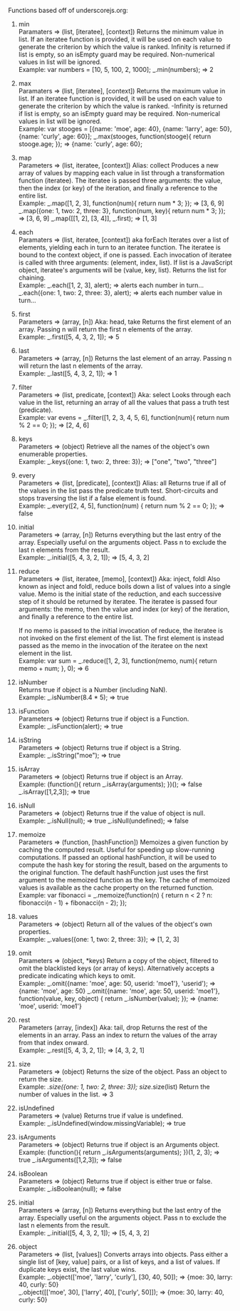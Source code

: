 Functions based off of underscorejs.org:

1. min </br>
      Paramaters => (list, [iteratee], [context]) 
      Returns the minimum value in list. If an iteratee function is provided, it will be used on each value to generate the criterion by which the value is ranked. Infinity is returned if list is empty, so an isEmpty guard may be required. Non-numerical values in list will be ignored.</br>
      Example:
      var numbers = [10, 5, 100, 2, 1000];
      _.min(numbers);
      => 2 </br>
2. max </br> 
      Paramaters => (list, [iteratee], [context]) 
      Returns the maximum value in list. If an iteratee function is provided, it will be used on each value to generate the criterion by which the value is ranked. -Infinity is returned if list is empty, so an isEmpty guard may be required. Non-numerical values in list will be ignored.</br>
      Example:
      var stooges = [{name: 'moe', age: 40}, {name: 'larry', age: 50}, {name: 'curly', age: 60}];
      _.max(stooges, function(stooge){ return stooge.age; });
      => {name: 'curly', age: 60}; </br>
3. map </br>
      Parameters => (list, iteratee, [context]) Alias: collect 
      Produces a new array of values by mapping each value in list through a transformation function (iteratee). The iteratee is passed three arguments: the value, then the index (or key) of the iteration, and finally a reference to the entire list.</br>
      Example:
      _.map([1, 2, 3], function(num){ return num * 3; });
      => [3, 6, 9]
      _.map({one: 1, two: 2, three: 3}, function(num, key){ return num * 3; });
      => [3, 6, 9]
      _.map([[1, 2], [3, 4]], _.first);
      => [1, 3] </br>

4. each </br> 
      Paramaters => (list, iteratee, [context]) aka forEach 
      Iterates over a list of elements, yielding each in turn to an iteratee function. The iteratee is bound to the context object, if one is passed. Each invocation of iteratee is called with three arguments: (element, index, list). If list is a JavaScript object, iteratee's arguments will be (value, key, list). Returns the list for chaining.</br>
      Example:
      _.each([1, 2, 3], alert);
      => alerts each number in turn...
      _.each({one: 1, two: 2, three: 3}, alert);
      => alerts each number value in turn... </br>

5. first </br>
      Parameters => (array, [n]) Aka: head, take 
      Returns the first element of an array. Passing n will return the first n elements of the array.</br>
      Example:
      _.first([5, 4, 3, 2, 1]);
      => 5 </br>
6. last </br>
      Parameters => (array, [n]) 
      Returns the last element of an array. Passing n will return the last n elements of the array.</br>
      Example:
      _.last([5, 4, 3, 2, 1]);
      => 1 </br>
7. filter </br>
      Parameters => (list, predicate, [context]) Aka: select 
      Looks through each value in the list, returning an array of all the values that pass a truth test (predicate).</br>
      Example:
      var evens = _.filter([1, 2, 3, 4, 5, 6], function(num){ return num % 2 == 0; });
      => [2, 4, 6] </br>
8. keys </br>
      Parameters => (object) 
      Retrieve all the names of the object's own enumerable properties.</br>
      Example:
      _.keys({one: 1, two: 2, three: 3});
      => ["one", "two", "three"] </br>
9. every </br> 
      Parameters => (list, [predicate], [context]) Alias: all 
      Returns true if all of the values in the list pass the predicate truth test. Short-circuits and stops traversing the list if a false element is found.</br>
      Example: 
      _.every([2, 4, 5], function(num) { return num % 2 == 0; });
      => false </br>
10. initial </br> 
      Parameters => (array, [n]) 
      Returns everything but the last entry of the array. Especially useful on the arguments object. Pass n to exclude the last n elements from the result.</br>
      Example: 
      _.initial([5, 4, 3, 2, 1]);
      => [5, 4, 3, 2] </br>
11. reduce </br>
      Parameters => (list, iteratee, [memo], [context]) Aka: inject, foldl 
      Also known as inject and foldl, reduce boils down a list of values into a single value. Memo is the initial state of the reduction, and each successive step of it should be returned by iteratee. The iteratee is passed four arguments: the memo, then the value and index (or key) of the iteration, and finally a reference to the entire list.</br>
      
      If no memo is passed to the initial invocation of reduce, the iteratee is not invoked on the first element of the list. The first element is instead passed as the memo in the invocation of the iteratee on the next element in the list.</br>
      Example:
      var sum = _.reduce([1, 2, 3], function(memo, num){ return memo + num; }, 0);
      => 6 </br>
12. isNumber </br>
      Returns true if object is a Number (including NaN).</br>
      Example: 
      _.isNumber(8.4 * 5);
      => true </br>
13. isFunction </br>
      Parameters => (object) 
      Returns true if object is a Function.</br>
      Example:
      _.isFunction(alert);
      => true </br>
14. isString </br>
      Parameters => (object) 
      Returns true if object is a String.</br>
      Example:
      _.isString("moe");
      => true </br>
15. isArray </br>
      Parameters => (object) 
      Returns true if object is an Array.</br>
      Example:
      (function(){ return _.isArray(arguments); })();
      => false
      _.isArray([1,2,3]);
      => true </br>
16. isNull </br>
      Parameters => (object) 
      Returns true if the value of object is null.</br>
      Example:
      _.isNull(null);
      => true
      _.isNull(undefined);
      => false </br>
17. memoize </br> 
      Parameters => (function, [hashFunction]) 
      Memoizes a given function by caching the computed result. Useful for speeding up slow-running computations. If passed an optional hashFunction, it will be used to compute the hash key for storing the result, based on the arguments to the original function. The default hashFunction just uses the first argument to the memoized function as the key. The cache of memoized values is available as the cache property on the returned function.</br>
      Example:
      var fibonacci = _.memoize(function(n) {
        return n < 2 ? n: fibonacci(n - 1) + fibonacci(n - 2);
      }); </br>
18. values </br>
      Parameters => (object) 
      Return all of the values of the object's own properties.</br>
      Example:
      _.values({one: 1, two: 2, three: 3});
      => [1, 2, 3] </br>

19. omit </br>
      Parameters => (object, *keys) 
      Return a copy of the object, filtered to omit the blacklisted keys (or array of keys). Alternatively accepts a predicate indicating which keys to omit.</br>
      Example: 
      _.omit({name: 'moe', age: 50, userid: 'moe1'}, 'userid');
      => {name: 'moe', age: 50}
      _.omit({name: 'moe', age: 50, userid: 'moe1'}, function(value, key, object) {
        return _.isNumber(value);
      });
      => {name: 'moe', userid: 'moe1'} </br>

20. rest </br>
      Parameters (array, [index]) Aka: tail, drop 
      Returns the rest of the elements in an array. Pass an index to return the values of the array from that index onward.</br>
      Example:
      _.rest([5, 4, 3, 2, 1]);
      => [4, 3, 2, 1] </br>

21. size </br>
      Parameters => (object)
      Returns the size of the object. Pass an object to return the size. </br>
      Example:
      _.size({one: 1, two: 2, three: 3});
      size_.size(list)  Return the number of values in the list.
      => 3 </br>

22. isUndefined </br>
      Parameters => (value) 
      Returns true if value is undefined.</br>
      Example: 
      _.isUndefined(window.missingVariable);
      => true </br>

23. isArguments </br>
      Parameters => (object) 
      Returns true if object is an Arguments object. </br>
      Example: 
      (function(){ return _.isArguments(arguments); })(1, 2, 3);
      => true
      _.isArguments([1,2,3]);
      => false </br>

24. isBoolean </br>
      Parameters => (object)
      Returns true if object is either true or false. </br>
      Example:
      _.isBoolean(null);
      => false </br> 
25.  initial </br> 
      Parameters => (array, [n]) 
      Returns everything but the last entry of the array. Especially useful on the arguments object. Pass n to exclude the last n elements from the result.</br>
      Example: 
      _.initial([5, 4, 3, 2, 1]);
      => [5, 4, 3, 2] </br>

26. object </br>
      Parameters => (list, [values]) 
      Converts arrays into objects. Pass either a single list of [key, value] pairs, or a list of keys, and a list of values. If duplicate keys exist, the last value wins. </br>
      Example:
      _.object(['moe', 'larry', 'curly'], [30, 40, 50]);
      => {moe: 30, larry: 40, curly: 50}
      </br>
      _.object([['moe', 30], ['larry', 40], ['curly', 50]]);
      => {moe: 30, larry: 40, curly: 50}



